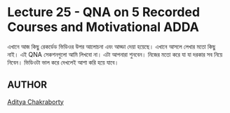 # Lecture 25 - QNA on 5 Recorded Courses and Motivational ADDA

এখানে আজ কিছু রেকর্ডেড ভিডিওর উপর আলোচনা এবং আড্ডা দেয়া হয়েছে। এখানে আসলে লেখার মতো কিছু নাই। এই QNA সেকশনগুলো আমি লিখবো না। এটা আপনারা শুনবেন। নিজের মতো করে যা যা দরকার সব নিয়ে নিবেন। ভিডিওটা ভাল করে দেখলেই আশা করি হয়ে যাবে।

## AUTHOR

[Aditya Chakraborty](https://github.com/adityackr)
